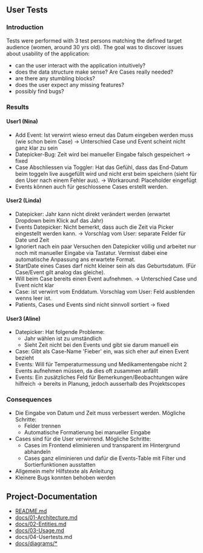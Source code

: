 ## User Tests

### Introduction
Tests were performed with 3 test persons matching the defined target audience (women, around 30 yrs old).
The goal was to discover issues about usability of the application:
- can the user interact with the application intuitively?
- does the data structure make sense? Are Cases really needed?
- are there any stumbling blocks?
- does the user expect any missing features?
- possibly find bugs?

### Results

#### User1 (Nina)
- Add Event: Ist verwirrt wieso erneut das Datum eingeben werden muss (wie schon beim Case) -> Unterschied Case und Event scheint nicht ganz klar zu sein
- Datepicker-Bug: Zeit wird bei manueller Eingabe falsch gespeichert -> fixed
- Case Abschliessen via Toggler: Hat das Gefühl, dass das End-Datum beim toggeln live ausgefüllt wird und nicht erst beim speichern (sieht für den User nach einem Fehler aus). -> Workaround: Placeholder eingefügt
- Events können auch für geschlossene Cases erstellt werden.

#### User2 (Linda)
- Datepicker: Jahr kann nicht direkt verändert werden (erwartet Dropdown beim Klick auf das Jahr)
- Events Datepicker: Nicht bemerkt, dass auch die Zeit via Picker eingestellt werden kann. -> Vorschlag vom User: separate Felder für Date und Zeit
- Ignoriert nach ein paar Versuchen den Datepicker völlig und arbeitet nur noch mit manueller Eingabe via Tastatur. Vermisst dabei eine automatische Anpassung ans erwartete Format.
- StartDate eines Cases darf nicht kleiner sein als das Geburtsdatum. (Für Case/Event gilt analog das gleiche).
- Will beim Case bereits einen Event aufnehmen. -> Unterschied Case und Event nicht klar
- Case: ist verwirrt vom Enddatum. Vorschlag vom User: Feld ausblenden wenns leer ist.
- Patients, Cases und Events sind nicht sinnvoll sortiert -> fixed

#### User3 (Aline)
- Datepicker: Hat folgende Probleme:
  - Jahr wählen ist zu umständlich
  - Sieht Zeit nicht bei den Events und gibt sie darum manuell ein
- Case: Gibt als Case-Name 'Fieber' ein, was sich eher auf einen Event bezieht
- Events: Will für Temperaturmessung und Medikamentengabe nicht 2 Events aufnehmen müssen, da dies oft zusammen anfällt
- Events: Ein zusätzliches Feld für Bemerkungen/Beobachtungen wäre hilfreich -> bereits in Planung, jedoch ausserhalb des Projektscopes

### Consequences
- Die Eingabe von Datum und Zeit muss verbessert werden. Mögliche Schritte:
  - Felder trennen
  - Automatische Formatierung bei manueller Eingabe
- Cases sind für die User verwirrend. Mögliche Schritte:
  - Cases im Frontend eliminieren und transparent im Hintergrund abhandeln
  - Cases ganz eliminieren und dafür die Events-Table mit Filter und Sortierfunktionen ausstatten
- Allgemein mehr Hilfstexte als Anleitung
- Kleinere Bugs konnten behoben werden
 
## Project-Documentation
- [README.md](https://github.com/elafari/CAS-FEE_project2/blob/master/README.md)
- [docs/01-Architecture.md](https://github.com/elafari/CAS-FEE_project2/blob/master/docs/01-Architecture.md)
- [docs/02-Entities.md](https://github.com/elafari/CAS-FEE_project2/blob/master/docs/02-Entities.md)
- [docs/03-Usage.md](https://github.com/elafari/CAS-FEE_project2/blob/master/docs/03-Usage.md)
- docs/04-Usertests.md
- [docs/diagrams/*](https://github.com/elafari/CAS-FEE_project2/blob/master/docs/diagrams/)
